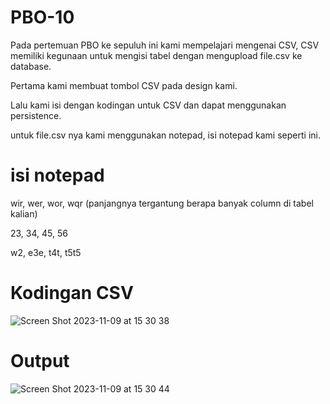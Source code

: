 # PBO-10

Pada pertemuan PBO ke sepuluh ini kami mempelajari mengenai CSV, CSV memiliki kegunaan untuk mengisi tabel dengan mengupload file.csv ke database. 

Pertama kami membuat tombol CSV pada design kami. 

Lalu kami isi dengan kodingan untuk CSV dan dapat menggunakan persistence. 

untuk file.csv nya kami menggunakan notepad, isi notepad kami seperti ini.

# isi notepad
wir, wer, wor, wqr (panjangnya tergantung berapa banyak column di tabel kalian)

23, 34, 45, 56

w2, e3e, t4t, t5t5

# Kodingan CSV

![Screen Shot 2023-11-09 at 15 30 38](https://github.com/Varatlan/PBO-10/assets/148843870/cdebe35e-7583-45cf-8580-e3f2c52e043a)

# Output

![Screen Shot 2023-11-09 at 15 30 44](https://github.com/Varatlan/PBO-10/assets/148843870/adee96db-1057-4073-befa-beb6bc2282eb)
